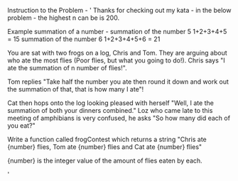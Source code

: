 Instruction to the Problem -
'
Thanks for checking out my kata - in the below problem - the highest n can be is 200.

Example summation of a number - summation of the number 5 1+2+3+4+5 = 15 summation of the number 6 1+2+3+4+5+6 = 21

You are sat with two frogs on a log, Chris and Tom. They are arguing about who ate the most flies (Poor flies, but what you going to do!). Chris says "I ate the summation of n number of flies!".

Tom replies "Take half the number you ate then round it down and work out the summation of that, that is how many I ate"!

Cat then hops onto the log looking pleased with herself "Well, I ate the summation of both your dinners combined." Loz who came late to this meeting of amphibians is very confused, he asks "So how many did each of you eat?"

Write a function called frogContest which returns a string "Chris ate {number} flies, Tom ate {number} flies and Cat ate {number} flies"

{number} is the integer value of the amount of flies eaten by each.

'
